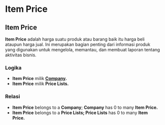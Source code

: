 # Item Price

## Item Price

**Item Price** adalah harga suatu produk atau barang baik itu harga beli ataupun harga jual. Ini merupakan bagian penting dari informasi produk yang digunakan untuk mengelola, memantau, dan membuat laporan tentang aktivitas bisnis.

### Logika

* **Item Price** milik [**Company**](../../core-concept.md#company-perusahaan)**.**
* **Item Price** milik **Price Lists.**

### Relasi

* **Item Price** belongs to a **Company**; **Company** has 0 to many **Item Price.**
* **Item Price** belongs to a **Price Lists; Price Lists** has 0 to many **Item Price.**
